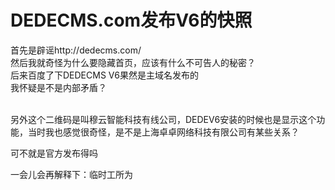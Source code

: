 # DEDECMS.com发布V6的快照


首先是辟谣http://dedecms.com/<br />
然后我就奇怪为什么要隐藏首页，应该有什么不可告人的秘密？<br />
后来百度了下DEDECMS V6果然是主域名发布的<br />
我怀疑是不是内部矛盾？<br />
<br />
<img id="aimg_v3YLF" onclick="zoom(this, this.src, 0, 0, 0)" class="zoom" src="https://s1.ax1x.com/2020/11/06/BW4gsK.png" onmouseover="img_onmouseoverfunc(this)" onload="thumbImg(this)" border="0" alt="" /><br />
<img id="aimg_tUM0B" onclick="zoom(this, this.src, 0, 0, 0)" class="zoom" src="https://s1.ax1x.com/2020/11/06/BW42qO.png" onmouseover="img_onmouseoverfunc(this)" onload="thumbImg(this)" border="0" alt="" /><br />
<img id="aimg_YpXsS" onclick="zoom(this, this.src, 0, 0, 0)" class="zoom" src="https://s1.ax1x.com/2020/11/06/BW4cM6.jpg" onmouseover="img_onmouseoverfunc(this)" onload="thumbImg(this)" border="0" alt="" />

另外这个二维码是叫穆云智能科技有线公司，DEDEV6安装的时候也是显示这个功能，当时我也感觉很奇怪，是不是上海卓卓网络科技有限公司有某些关系？<img src="static/image/smiley/default/lol.gif" smilieid="12" border="0" alt="" />

可不就是官方发布得吗

一会儿会再解释下：临时工所为<img src="static/image/smiley/default/lol.gif" smilieid="12" border="0" alt="" />

<img id="aimg_Lm3OM" onclick="zoom(this, this.src, 0, 0, 0)" class="zoom" src="https://cdn.jsdelivr.net/gh/piegun/01@15edd4df54fc3502949a8d4698c705512ceacb34/2020/11/061604626160662/PieGun.Com.png" onmouseover="img_onmouseoverfunc(this)" onload="thumbImg(this)" border="0" alt="" />
